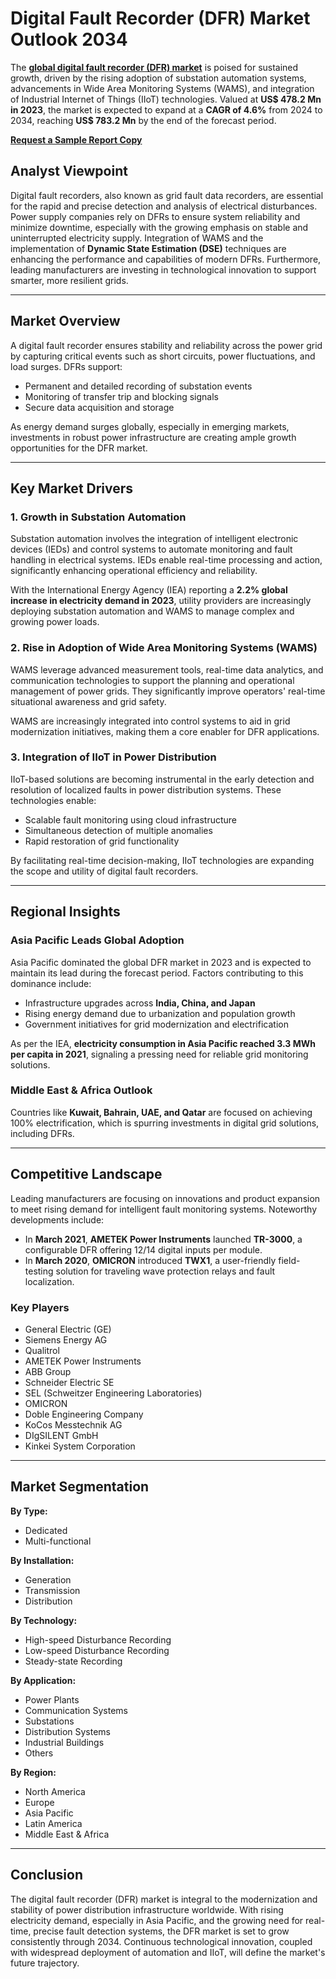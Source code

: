 
# Digital Fault Recorder (DFR) Market Outlook 2034

The [**global digital fault recorder (DFR) market**](https://www.transparencymarketresearch.com/digital-fault-recorder-market.html) is poised for sustained growth, driven by the rising adoption of substation automation systems, advancements in Wide Area Monitoring Systems (WAMS), and integration of Industrial Internet of Things (IIoT) technologies. Valued at **US$ 478.2 Mn in 2023**, the market is expected to expand at a **CAGR of 4.6%** from 2024 to 2034, reaching **US$ 783.2 Mn** by the end of the forecast period.

[**Request a Sample Report Copy**](https://www.transparencymarketresearch.com/sample/sample.php?flag=S&rep_id=48921)

## Analyst Viewpoint

Digital fault recorders, also known as grid fault data recorders, are essential for the rapid and precise detection and analysis of electrical disturbances. Power supply companies rely on DFRs to ensure system reliability and minimize downtime, especially with the growing emphasis on stable and uninterrupted electricity supply. Integration of WAMS and the implementation of **Dynamic State Estimation (DSE)** techniques are enhancing the performance and capabilities of modern DFRs. Furthermore, leading manufacturers are investing in technological innovation to support smarter, more resilient grids.

---

## Market Overview

A digital fault recorder ensures stability and reliability across the power grid by capturing critical events such as short circuits, power fluctuations, and load surges. DFRs support:

- Permanent and detailed recording of substation events  
- Monitoring of transfer trip and blocking signals  
- Secure data acquisition and storage

As energy demand surges globally, especially in emerging markets, investments in robust power infrastructure are creating ample growth opportunities for the DFR market.

---

## Key Market Drivers

### 1. Growth in Substation Automation

Substation automation involves the integration of intelligent electronic devices (IEDs) and control systems to automate monitoring and fault handling in electrical systems. IEDs enable real-time processing and action, significantly enhancing operational efficiency and reliability.

With the International Energy Agency (IEA) reporting a **2.2% global increase in electricity demand in 2023**, utility providers are increasingly deploying substation automation and WAMS to manage complex and growing power loads.

### 2. Rise in Adoption of Wide Area Monitoring Systems (WAMS)

WAMS leverage advanced measurement tools, real-time data analytics, and communication technologies to support the planning and operational management of power grids. They significantly improve operators' real-time situational awareness and grid safety.

WAMS are increasingly integrated into control systems to aid in grid modernization initiatives, making them a core enabler for DFR applications.

### 3. Integration of IIoT in Power Distribution

IIoT-based solutions are becoming instrumental in the early detection and resolution of localized faults in power distribution systems. These technologies enable:

- Scalable fault monitoring using cloud infrastructure  
- Simultaneous detection of multiple anomalies  
- Rapid restoration of grid functionality

By facilitating real-time decision-making, IIoT technologies are expanding the scope and utility of digital fault recorders.

---

## Regional Insights

### Asia Pacific Leads Global Adoption

Asia Pacific dominated the global DFR market in 2023 and is expected to maintain its lead during the forecast period. Factors contributing to this dominance include:

- Infrastructure upgrades across **India, China, and Japan**  
- Rising energy demand due to urbanization and population growth  
- Government initiatives for grid modernization and electrification  

As per the IEA, **electricity consumption in Asia Pacific reached 3.3 MWh per capita in 2021**, signaling a pressing need for reliable grid monitoring solutions.

### Middle East & Africa Outlook

Countries like **Kuwait, Bahrain, UAE, and Qatar** are focused on achieving 100% electrification, which is spurring investments in digital grid solutions, including DFRs.

---

## Competitive Landscape

Leading manufacturers are focusing on innovations and product expansion to meet rising demand for intelligent fault monitoring systems. Noteworthy developments include:

- In **March 2021**, **AMETEK Power Instruments** launched **TR-3000**, a configurable DFR offering 12/14 digital inputs per module.
- In **March 2020**, **OMICRON** introduced **TWX1**, a user-friendly field-testing solution for traveling wave protection relays and fault localization.

### Key Players

- General Electric (GE)  
- Siemens Energy AG  
- Qualitrol  
- AMETEK Power Instruments  
- ABB Group  
- Schneider Electric SE  
- SEL (Schweitzer Engineering Laboratories)  
- OMICRON  
- Doble Engineering Company  
- KoCos Messtechnik AG  
- DIgSILENT GmbH  
- Kinkei System Corporation

---

## Market Segmentation

**By Type:**  
- Dedicated  
- Multi-functional  

**By Installation:**  
- Generation  
- Transmission  
- Distribution  

**By Technology:**  
- High-speed Disturbance Recording  
- Low-speed Disturbance Recording  
- Steady-state Recording  

**By Application:**  
- Power Plants  
- Communication Systems  
- Substations  
- Distribution Systems  
- Industrial Buildings  
- Others  

**By Region:**  
- North America  
- Europe  
- Asia Pacific  
- Latin America  
- Middle East & Africa  

---

## Conclusion

The digital fault recorder (DFR) market is integral to the modernization and stability of power distribution infrastructure worldwide. With rising electricity demand, especially in Asia Pacific, and the growing need for real-time, precise fault detection systems, the DFR market is set to grow consistently through 2034. Continuous technological innovation, coupled with widespread deployment of automation and IIoT, will define the market's future trajectory.

